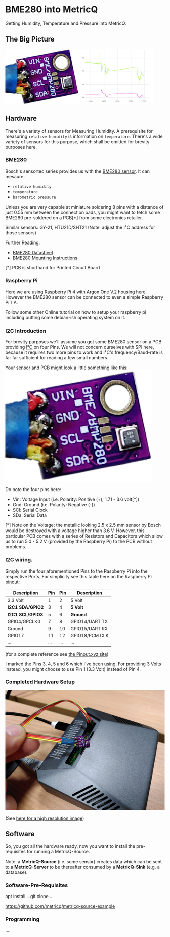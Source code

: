 # BME280 into MetricQ

Getting Humidity, Temperature and Pressure into MetricQ.


## The Big Picture

![Sensor](img/bme280-to-metricq.png)

## Hardware

There's a variety of sensors for Measuring Humidity. A prerequisite for measuring `relative humidity` is information on `temperature`. There's a wide variety of sensors for this purpose, which shall be omitted for brevity purposes here.


### BME280

Bosch's sensortec series provides us with the [BME280 sensor](https://www.bosch-sensortec.com/products/environmental-sensors/humidity-sensors-bme280/). It can mesaure:
- `relative humidity`
- `temperature`
- `barometric pressure`

Unless you are very capable at miniature soldering 8 pins with a distance of just 0.55 mm between the connection pads, you might want to fetch some BME280 pre-soldered on a PCB[*] from some electronics retailer.

Similar sensors: GY-21, HTU21D/SHT21 (Note: adjust the I²C address for those sensors)

Further Reading:
- [BME280 Datasheet](https://www.bosch-sensortec.com/media/boschsensortec/downloads/datasheets/bst-bme280-ds002.pdf)
- [BME280 Mounting Instructions](https://www.bosch-sensortec.com/media/boschsensortec/downloads/handling_soldering_mounting_instructions/bst-bme280-hs006.pdf)


[*] PCB is shorthand for Printed Circuit Board

### Raspberry Pi

Here we are using Raspberry Pi 4 with Argon One V.2 housing here. However the BME280 sensor can be connected to even a simple Raspberry Pi 1 A.

Follow some other Online tutorial on how to setup your raspberry pi including putting some debian-ish operating system on it.

### I2C Introduction

For brevity purposes we'll assume you got some BME280 sensor on a PCB providing [I²C](https://en.wikipedia.org/wiki/I%C2%B2C) on four Pins. We will not concern ourselves with SPI here, because it requires two more pins to work and I²C's frequency/Baud-rate is far far sufficient for reading a few small numbers.

Your sensor and PCB might look a little something like this:
![BME280](img/bme280-detail.png)

Do note the four pins here:
- Vin: Voltage Input (i.e. Polarity: Positive (+); 1.71 - 3.6 volt[*])
- Gnd: Ground (i.e. Polarity: Negative (-))
- SCl: Serial Clock
- SDa: Serial Data

[*] Note on the Voltage: the metallic looking 2.5 x 2.5 mm sensor by Bosch would be destroyed with a voltage higher than 3.6 V. However, this particular PCB comes with a series of Resistors and Capacitors which allow us to run 5.0 - 5.2 V (provided by the Raspberry Pi) to the PCB without problems.

### I2C wiring.

Simply run the four aforementioned Pins to the Raspberry Pi into the respective Ports. For simplicity see this table here on the Raspberry Pi pinout:

| Description    | Pin | Pin | Description    |
|----------------|-----|-----|----------------|
| 3.3 Volt       |   1 |   2 | 5 Volt         |
| **I2C1 SDA/GPIO2** |   3 |   4 | **5 Volt**         |
| **I2C1 SCL/GPIO3** |   5 |   6 | **Ground**         |
| GPIO4/GPCLK0   |   7 |   8 | GPIO14/UART TX |
| Ground         |   9 |  10 | GPIO15/UART RX |
| GPIO17         |  11 |  12 | GPIO18/PCM CLK |
| ...            | ... | ... | ...            |

(for a complete reference see [the Pinout.xyz site](https://pinout.xyz/))

I marked the Pins 3, 4, 5 and 6 which I've been using. For providing 3 Volts instead, you might choose to use Pin 1 (3.3 Volt) instead of Pin 4.

### Completed Hardware Setup

![Raspberry Pi 4 in Argon One housing with connected BME280 sensor](img/metricq-bme280_small.jpg)

(See [here for a high resolution image](img/metricq-bme280.jpg))

## Software

So, you got all the hardware ready, now you want to install the pre-requisites for running a MetricQ-Source.

Note: a **MetricQ-Source** (i.e. some sensor) creates data which can be sent to a **MetricQ-Server** to be thereafter consumed by a **MetricQ-Sink** (e.g. a database).

### Software-Pre-Requisites
apt install...
git clone....

https://github.com/metricq/metricq-source-example

### Programming
....
